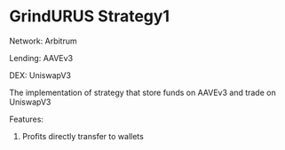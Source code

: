 # GrindURUS Strategy1

Network: Arbitrum

Lending: AAVEv3

DEX: UniswapV3

The implementation of strategy that store funds on AAVEv3 and trade on UniswapV3

Features:
1) Profits directly transfer to wallets